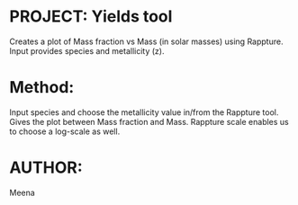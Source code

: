 PROJECT: Yields tool
========

Creates a plot of Mass fraction vs Mass (in solar masses) using Rappture. 
Input provides species and metallicity (z).

Method:
=======

Input species and choose the metallicity value in/from the Rappture tool. 
Gives the plot between Mass fraction and Mass.
Rappture scale enables us to choose a log-scale as well.



AUTHOR:
=======

Meena
